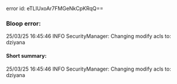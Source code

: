error id: eTLIUxoAr7FMGeNkCpKRqQ==
### Bloop error:

25/03/25 16:45:46 INFO SecurityManager: Changing modify acls to: dziyana
#### Short summary: 

25/03/25 16:45:46 INFO SecurityManager: Changing modify acls to: dziyana